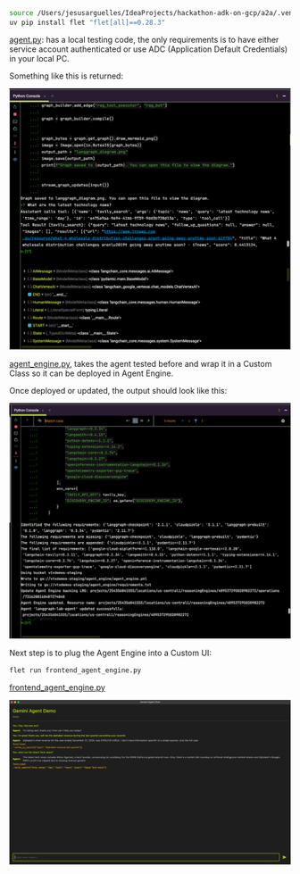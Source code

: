 ```bash
source /Users/jesusarguelles/IdeaProjects/hackathon-adk-on-gcp/a2a/.venv/bin/activate
uv pip install flet "flet[all]==0.28.3"
```

[agent.py](./agent.py): has a local testing code, the only requirements is to have either service account authenticated
or use ADC (Application Default Credentials) in your local PC.

Something like this is returned:

![img.png](screenshot_1.png)

[agent_engine.py](agent_engine.py), takes the agent tested before and wrap it in a Custom Class so it can be deployed in
Agent Engine.

Once deployed or updated, the output should look like this:

![img_1.png](screenshot_2.png)

Next step is to plug the Agent Engine into a Custom UI:

```bash
flet run frontend_agent_engine.py
```

[frontend_agent_engine.py](frontend_agent_engine.py)

![img_2.png](screenshot_3.png)